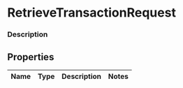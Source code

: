 
# RetrieveTransactionRequest

### Description



## Properties
Name | Type | Description | Notes
------------ | ------------- | ------------- | -------------



